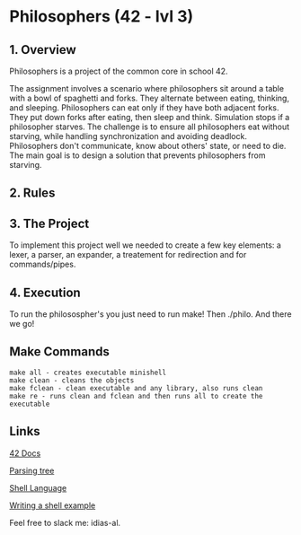 # Philosophers (42 - lvl 3)

## 1. Overview

Philosophers is a project of the common core in school 42.

The assignment involves a scenario where philosophers sit around a table with a bowl of spaghetti and forks. They alternate between eating, thinking, and sleeping. Philosophers can eat only if they have both adjacent forks. They put down forks after eating, then sleep and think. Simulation stops if a philosopher starves. The challenge is to ensure all philosophers eat without starving, while handling synchronization and avoiding deadlock. 
Philosophers don't communicate, know about others' state, or need to die. The main goal is to design a solution that prevents philosophers from starving.

## 2. Rules


## 3. The Project
To implement this project well we needed to create a few key elements: a lexer, a parser, an expander, a treatement for redirection and for commands/pipes.

## 4. Execution
To run the philosospher's you just need to run make! 
Then ./philo. And there we go!


## Make Commands
```
make all - creates executable minishell
make clean - cleans the objects
make fclean - clean executable and any library, also runs clean
make re - runs clean and fclean and then runs all to create the executable
 ```
 
 ## Links
 [42 Docs](https://harm-smits.github.io/42docs/projects/minishell)
 
 [Parsing tree](https://www.geeksforgeeks.org/parse-tree-and-syntax-tree/)
 
 [Shell Language](https://pubs.opengroup.org/onlinepubs/009695399/utilities/xcu_chap02.html)
 
 [Writing a shell example](https://www.cs.purdue.edu/homes/grr/SystemsProgrammingBook/Book/Chapter5-WritingYourOwnShell.pdf)
 
 Feel free to slack me: idias-al.
